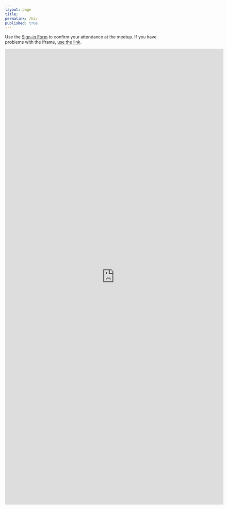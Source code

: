 ```yaml
---
layout: page
title:
permalink: /hi/
published: true
---
```


Use the [Sign-in Form](https://docs.google.com/forms/d/1lQ2UTzq6ytiFp1RuRz_NXDYLvBwnRnT-lI1UqiKjOC0/viewform) to confirm your attendance at the meetup.  If you have problems with the iframe, [use the link](https://docs.google.com/forms/d/1lQ2UTzq6ytiFp1RuRz_NXDYLvBwnRnT-lI1UqiKjOC0/viewform).

<iframe src="https://docs.google.com/forms/d/1lQ2UTzq6ytiFp1RuRz_NXDYLvBwnRnT-lI1UqiKjOC0/viewform?embedded=true" width="720" height="1500" frameborder="0" marginheight="0" marginwidth="0">Loading...</iframe>
